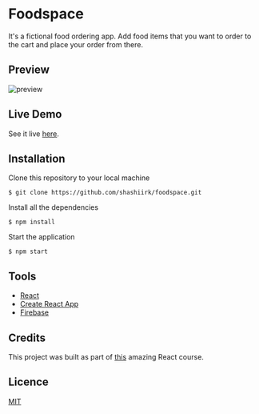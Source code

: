 # Foodspace

It's a fictional food ordering app. Add food items that you want to order to the cart and place your order from there.

## Preview

![preview](https://user-images.githubusercontent.com/48406108/118349439-4692fc00-b56e-11eb-930a-64bb43e2ace2.gif)

## Live Demo

See it live [here](https://shashiirk.github.io/foodspace).

## Installation

Clone this repository to your local machine

```
$ git clone https://github.com/shashiirk/foodspace.git
```

Install all the dependencies

```
$ npm install
```

Start the application

```
$ npm start
```

## Tools

- [React](https://reactjs.org)
- [Create React App](https://create-react-app.dev/)
- [Firebase](https://firebase.google.com)

## Credits

This project was built as part of [this](https://www.udemy.com/course/react-the-complete-guide-incl-redux) amazing React course.

## Licence

[MIT](https://choosealicense.com/licenses/mit)
